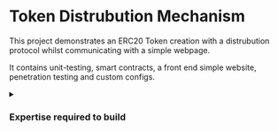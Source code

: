 # Token Distrubution Mechanism

This project demonstrates an ERC20 Token creation with a distrubution protocol whilst communicating with a simple webpage.

It contains unit-testing, smart contracts, a front end simple website, penetration testing and custom configs.

<details>

<summary>

### Expertise required to build

</summary>

<p>

### Languages

##### Javascript for deployment, unit-testing, frond-end development and configurations.

##### Shell syntax for package management, tests and deployment.

##### Solidity for smart contract development including the following technologies: ERC20 Token,

### Development tools

##### Hardhat

##### Foundry

##### Open Zappelin

##### Ethers

##### Metamask

##### Yarn / Npm

### Workflow enviroments

##### Github

##### VSCode

</p>
</details>
